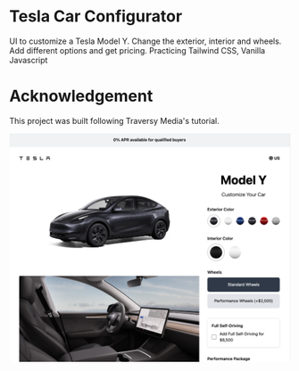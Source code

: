 # Tesla Car Configurator  

UI to customize a Tesla Model Y. Change the exterior, interior and wheels. Add different options and get pricing. 
Practicing Tailwind CSS, Vanilla Javascript

# Acknowledgement
This project was built following Traversy Media's tutorial. 

<img src="./images/screen.jpg" />

